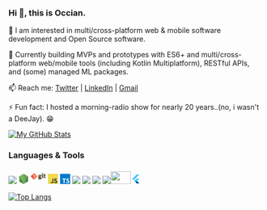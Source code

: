 ### Hi 👋, this is Occian.  
👯  I am interested in multi/cross-platform web & mobile software development and Open Source software.  

🔭  Currently building MVPs and prototypes with ES6+ and multi/cross-platform web/mobile tools (including Kotlin Multiplatform), RESTful APIs, and (some) managed ML packages.  

📫  Reach me:  [Twitter](https://twitter.com/occiandiaali) | [LinkedIn](https://www.linkedin.com/in/occiandiaali) | [Gmail](ocean.diaali@gmail.com)  
  
⚡  Fun fact: I hosted a morning-radio show for nearly 20 years..(no, i wasn't a DeeJay). 😁  

[![My GitHub Stats](https://github-readme-stats.vercel.app/api/?username=occiandiaali&count_private=true&theme=tokyonight&showicons=true)]()  

### Languages &amp; Tools  
<img src="https://user-images.githubusercontent.com/40769994/110233776-a9409980-7f26-11eb-9444-9a7140a02534.png" height="20" border-radius="50%"> <img src="https://raw.githubusercontent.com/github/explore/80688e429a7d4ef2fca1e82350fe8e3517d3494d/topics/nodejs/nodejs.png" height="20" border-radius="50%"> <img src="https://raw.githubusercontent.com/github/explore/80688e429a7d4ef2fca1e82350fe8e3517d3494d/topics/git/git.png" height="30" border-radius="50%"> <img src="https://raw.githubusercontent.com/github/explore/80688e429a7d4ef2fca1e82350fe8e3517d3494d/topics/javascript/javascript.png" height="20" border-radius="50%">  <img src="https://raw.githubusercontent.com/github/explore/80688e429a7d4ef2fca1e82350fe8e3517d3494d/topics/typescript/typescript.png" height="20" border-radius="50%">    <img src="https://angular.io/assets/images/logos/angular/angular.svg" height="20" border-radius="50%"> <img src="https://cdn4.iconfinder.com/data/icons/logos-3/600/React.js_logo-512.png" height="20" border-radius="50%"> <img src="https://user-images.githubusercontent.com/236501/85893648-1c92e880-b7a8-11ea-926d-95355b8175c7.png" height="20" border-radius="50%"> <img src="https://go.dev/blog/go-brand/Go-Logo/PNG/Go-Logo_Fuchsia.png" height="30" border-radius="50%"><img src="https://upload.wikimedia.org/wikipedia/commons/6/62/Ruby_On_Rails_Logo.svg" height="25" width="40" border-radius="50%"><img src="https://raw.githubusercontent.com/github/explore/80688e429a7d4ef2fca1e82350fe8e3517d3494d/topics/flutter/flutter.png" height="20" border-radius="50%">

[![Top Langs](https://github-readme-stats.vercel.app/api/top-langs/?username=occiandiaali)](https://github.com/occiandiaali/github-readme-stats)  

<!--
**occiandiaali/occiandiaali** is a ✨ _special_ ✨ repository because its `README.md` (this file) appears on your GitHub profile.

Here are some ideas to get you started:

- 🔭 I’m currently working on ...
- 🌱 I’m currently learning ...
- 👯 I’m looking to collaborate on ...
- 🤔 I’m looking for help with ...
- 💬 Ask me about ...
- 📫 How to reach me: ...
- 😄 Pronouns: ...
- ⚡ Fun fact: ...
-->
